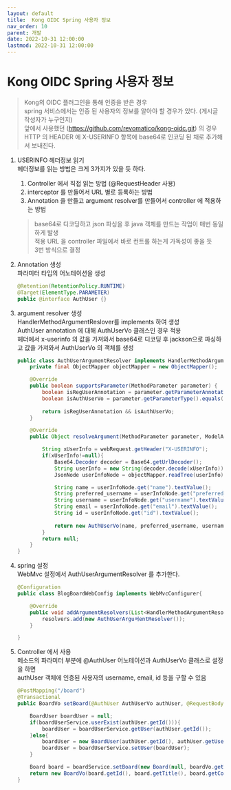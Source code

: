 ```yaml
---
layout: default
title:  Kong OIDC Spring 사용자 정보           
nav_order: 10 
parent: 개발
date: 2022-10-31 12:00:00
lastmod: 2022-10-31 12:00:00
---
```


# Kong OIDC Spring 사용자 정보       

> Kong의 OIDC 플러그인을 통해 인증을 받은 경우     
> spring 서비스에서는 인증 된 사용자의 정보를 알아야 할 경우가 있다. (게시글 작성자가 누구인지)   
> 앞에서 사용했던 (https://github.com/revomatico/kong-oidc.git) 의 경우    
> HTTP 의 HEADER 에 X-USERINFO 항목에 base64로 인코딩 된 채로 추가해서 보내진다.    

1. USERINFO 헤더정보 읽기   
    헤더정보를 읽는 방법은 크게 3가지가 있을 듯 하다.    
    1. Controller 에서 직접 읽는 방법 (@RequestHeader 사용)    
    2. interceptor 를 만들어서 URL 별로 등록하는 방법   
    3. Annotation 을 만들고 argument resolver를 만들어서 controller 에 적용하는 방법    

    > base64로 디코딩하고 json 파싱을 후 java 객체를 만드는 작업이 매번 동일하게 발생   
    > 적용 URL 을 controller 파일에서 바로 컨트롤 하는게 가독성이 좋을 듯   
    > 3번 방식으로 결정   

2. Annotation 생성   
    파라미터 타입의 어노테이션을 생성   
    ```java
    @Retention(RetentionPolicy.RUNTIME)
    @Target(ElementType.PARAMETER)
    public @interface AuthUser {}
    ```

3. argument resolver 생성   
    HandlerMethodArgumentReslover를 implements 하여 생성   
    AuthUser annotation 에 대해 AuthUserVo 클래스인 경우 적용   
    헤더에서 x-userinfo 의 값을 가져와서 base64로 디코딩 후 jackson으로 파싱하고 값을 가져와서 AuthUserVo 의 객체를 생성   

    ```java
    public class AuthUserArgumentResolver implements HandlerMethodArgumentResolver{
        private final ObjectMapper objectMapper = new ObjectMapper();

        @Override
        public boolean supportsParameter(MethodParameter parameter) {
            boolean isRegUserAnnotation = parameter.getParameterAnnotation(AuthUser.class) != null;
            boolean isAuthUserVo = parameter.getParameterType().equals(AuthUserVo.class);
        
            return isRegUserAnnotation && isAuthUserVo;
        }

        @Override
        public Object resolveArgument(MethodParameter parameter, ModelAndViewContainer mavContainer, NativeWebRequest webRequest, WebDataBinderFactory binderFactory) throws Exception {

            String xUserInfo = webRequest.getHeader("X-USERINFO");
            if(xUserInfo!=null){
                Base64.Decoder decoder = Base64.getUrlDecoder();
                String userInfo = new String(decoder.decode(xUserInfo));
                JsonNode userInfoNode = objectMapper.readTree(userInfo);

                String name = userInfoNode.get("name").textValue();
                String preferred_username = userInfoNode.get("preferred_username").textValue();
                String username = userInfoNode.get("username").textValue();
                String email = userInfoNode.get("email").textValue();
                String id = userInfoNode.get("id").textValue();
                
                return new AuthUserVo(name, preferred_username, username, email, id);
            }
            return null;
        }
    }
    ```

4. spring 설정   
    WebMvc 설정에서 AuthUserArgumentResolver 를 추가한다.    
    ```java
    @Configuration
    public class BlogBoardWebConfig implements WebMvcConfigurer{

        @Override
        public void addArgumentResolvers(List<HandlerMethodArgumentResolver> resolvers){
            resolvers.add(new AuthUserArgu서entResolver());
        }

    }
    ```

5. Controller 에서 사용    
    메소드의 파라미터 부분에 @AuthUser 어노테이션과 AuthUserVo 클래스로 설정을 하면   
    authUser 객체에 인증된 사용자의 username, email, id 등을 구할 수 있음   
    ```java
    @PostMapping("/board")
    @Transactional
    public BoardVo setBoard(@AuthUser AuthUserVo authUser, @RequestBody BoardVo boardVo){

        BoardUser boardUser = null;
        if(boardUserService.userExist(authUser.getId())){
            boardUser = boardUserService.getUser(authUser.getId());
        }else{
            boardUser = new BoardUser(authUser.getId(), authUser.getUsername(), authUser.getName(), authUser.getPreferred_username(), authUser.getEmail());
            boardUser = boardUserService.setUser(boardUser);
        }

        Board board = boardService.setBoard(new Board(null, boardVo.getTitle(), boardVo.getContent(), boardUser));
        return new BoardVo(board.getId(), board.getTitle(), board.getContent(), board.getBoardUser()!=null?board.getBoardUser().getUsername():null);
    }
    ```